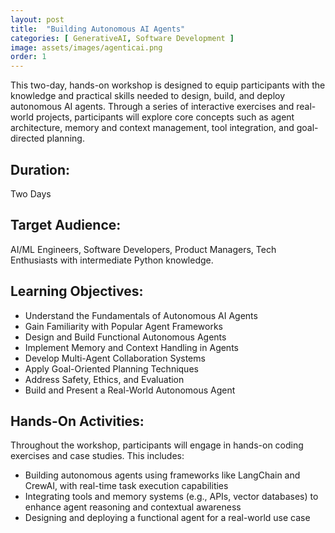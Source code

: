 ```yaml
---
layout: post
title:  "Building Autonomous AI Agents"
categories: [ GenerativeAI, Software Development ]
image: assets/images/agenticai.png
order: 1
---
```


This two-day, hands-on workshop is designed to equip participants with the knowledge and practical skills needed to design, build, and deploy autonomous AI agents. Through a series of interactive exercises and real-world projects, participants will explore core concepts such as agent architecture, memory and context management, tool integration, and goal-directed planning.


## Duration: 

Two Days

## Target Audience:

AI/ML Engineers, Software Developers, Product Managers, Tech Enthusiasts with intermediate Python knowledge.

## Learning Objectives:

- Understand the Fundamentals of Autonomous AI Agents
- Gain Familiarity with Popular Agent Frameworks
- Design and Build Functional Autonomous Agents
- Implement Memory and Context Handling in Agents
- Develop Multi-Agent Collaboration Systems
- Apply Goal-Oriented Planning Techniques
- Address Safety, Ethics, and Evaluation
- Build and Present a Real-World Autonomous Agent

## Hands-On Activities:

Throughout the workshop, participants will engage in hands-on coding exercises and case studies. This includes:

- Building autonomous agents using frameworks like LangChain and CrewAI, with real-time task execution capabilities
- Integrating tools and memory systems (e.g., APIs, vector databases) to enhance agent reasoning and contextual awareness
- Designing and deploying a functional agent for a real-world use case